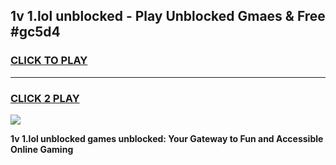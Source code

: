 
## 1v 1.lol unblocked - Play Unblocked Gmaes & Free #gc5d4
<h3>
<a href="https://news.freeplayer.one?title=1v_1.lol_unblocked&ref=24F">CLICK TO PLAY</a></h3>
<hr>

<h3>
<a href="https://news.freeplayer.one?title=1v_1.lol_unblocked&ref=24F">CLICK 2 PLAY</a>
  
</h3>

<a href="https://news.freeplayer.one?title=1v_1.lol_unblocked&ref=24F/"><img src="https://clearcache.store/games.png"></a>


**1v 1.lol unblocked games unblocked: Your Gateway to Fun and Accessible Online Gaming**
